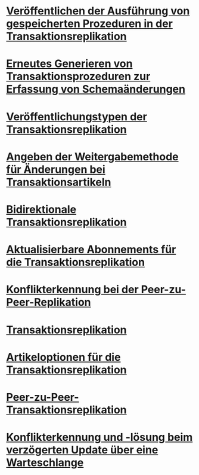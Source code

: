 # [Veröffentlichen der Ausführung von gespeicherten Prozeduren in der Transaktionsreplikation](publishing-stored-procedure-execution-in-transactional-replication.md)
# [Erneutes Generieren von Transaktionsprozeduren zur Erfassung von Schemaänderungen](regenerate-custom-transactional-procedures-to-reflect-schema-changes.md)
# [Veröffentlichungstypen der Transaktionsreplikation](publication-types-for-transactional-replication.md)
# [Angeben der Weitergabemethode für Änderungen bei Transaktionsartikeln](specify-how-changes-are-propagated-for-transactional-articles.md)
# [Bidirektionale Transaktionsreplikation](bidirectional-transactional-replication.md)
# [Aktualisierbare Abonnements für die Transaktionsreplikation](updatable-subscriptions-for-transactional-replication.md)
# [Konflikterkennung bei der Peer-zu-Peer-Replikation](conflict-detection-in-peer-to-peer-replication.md)
# [Transaktionsreplikation](transactional-replication.md)
# [Artikeloptionen für die Transaktionsreplikation](article-options-for-transactional-replication.md)
# [Peer-zu-Peer-Transaktionsreplikation](peer-to-peer-transactional-replication.md)
# [Konflikterkennung und -lösung beim verzögerten Update über eine Warteschlange](queued-updating-conflict-detection-and-resolution.md)
